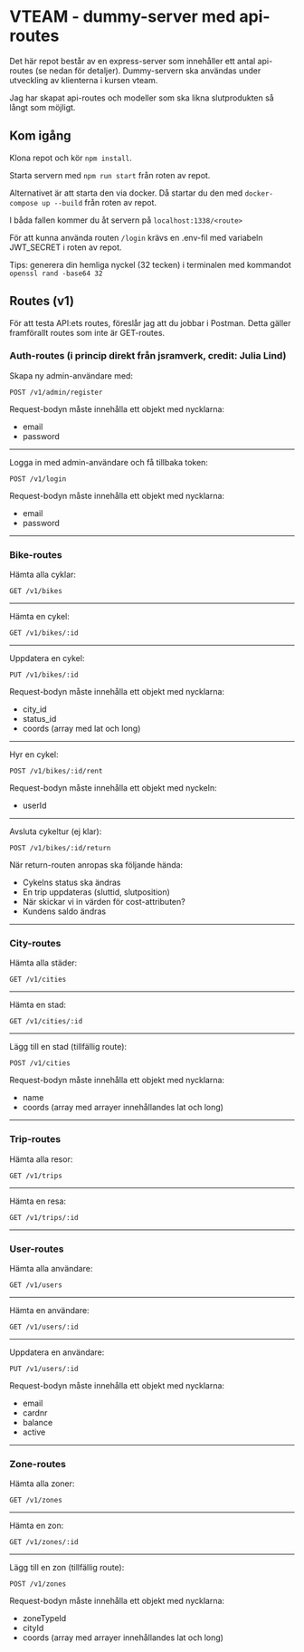# VTEAM - dummy-server med api-routes

Det här repot består av en express-server som innehåller ett antal api-routes (se nedan för detaljer).
Dummy-servern ska användas under utveckling av klienterna i kursen vteam.

Jag har skapat api-routes och modeller som ska likna slutprodukten så långt som möjligt.

## Kom igång
Klona repot och kör ```npm install```.

Starta servern med ```npm run start``` från roten av repot.

Alternativet är att starta den via docker. Då startar du den med ```docker-compose up --build``` från roten av repot.

I båda fallen kommer du åt servern på ```localhost:1338/<route>```

För att kunna använda routen ```/login``` krävs en .env-fil med variabeln JWT_SECRET i roten av repot.

Tips: generera din hemliga nyckel (32 tecken) i terminalen med kommandot ```openssl rand -base64 32```

## Routes (v1)

För att testa API:ets routes, föreslår jag att du jobbar i Postman. Detta gäller framförallt routes som inte är GET-routes.

### Auth-routes (i princip direkt från jsramverk, credit: Julia Lind)

Skapa ny admin-användare med:
```
POST /v1/admin/register
```
Request-bodyn måste innehålla ett objekt med nycklarna:

* email
* password

________________________________________________________________

Logga in med admin-användare och få tillbaka token:
```
POST /v1/login
```
Request-bodyn måste innehålla ett objekt med nycklarna:

* email
* password

________________________________________________________________

### Bike-routes

Hämta alla cyklar:
```
GET /v1/bikes
```
________________________________________________________________

Hämta en cykel:
```
GET /v1/bikes/:id
```
________________________________________________________________

Uppdatera en cykel:
```
PUT /v1/bikes/:id
```
Request-bodyn måste innehålla ett objekt med nycklarna:

* city_id
* status_id
* coords (array med lat och long)
________________________________________________________________

Hyr en cykel:
```
POST /v1/bikes/:id/rent
```

Request-bodyn måste innehålla ett objekt med nyckeln:

* userId

________________________________________________________________

Avsluta cykeltur (ej klar):
```
POST /v1/bikes/:id/return
```

När return-routen anropas ska följande hända:
* Cykelns status ska ändras
* En trip uppdateras (sluttid, slutposition)
* När skickar vi in värden för cost-attributen?
* Kundens saldo ändras

________________________________________________________________

### City-routes

Hämta alla städer:
```
GET /v1/cities
```
________________________________________________________________

Hämta en stad:
```
GET /v1/cities/:id
```
________________________________________________________________

Lägg till en stad (tillfällig route):
```
POST /v1/cities
```

Request-bodyn måste innehålla ett objekt med nycklarna:

* name
* coords (array med arrayer innehållandes lat och long)

________________________________________________________________

### Trip-routes

Hämta alla resor:
```
GET /v1/trips
```
________________________________________________________________

Hämta en resa:
```
GET /v1/trips/:id
```
________________________________________________________________

### User-routes

Hämta alla användare:
```
GET /v1/users
```
________________________________________________________________

Hämta en användare:
```
GET /v1/users/:id
```
________________________________________________________________

Uppdatera en användare:
```
PUT /v1/users/:id
```
Request-bodyn måste innehålla ett objekt med nycklarna:

* email
* cardnr
* balance
* active
________________________________________________________________

### Zone-routes

Hämta alla zoner:
```
GET /v1/zones
```
________________________________________________________________

Hämta en zon:
```
GET /v1/zones/:id
```
________________________________________________________________

Lägg till en zon (tillfällig route):
```
POST /v1/zones
```

Request-bodyn måste innehålla ett objekt med nycklarna:

* zoneTypeId
* cityId
* coords (array med arrayer innehållandes lat och long)
